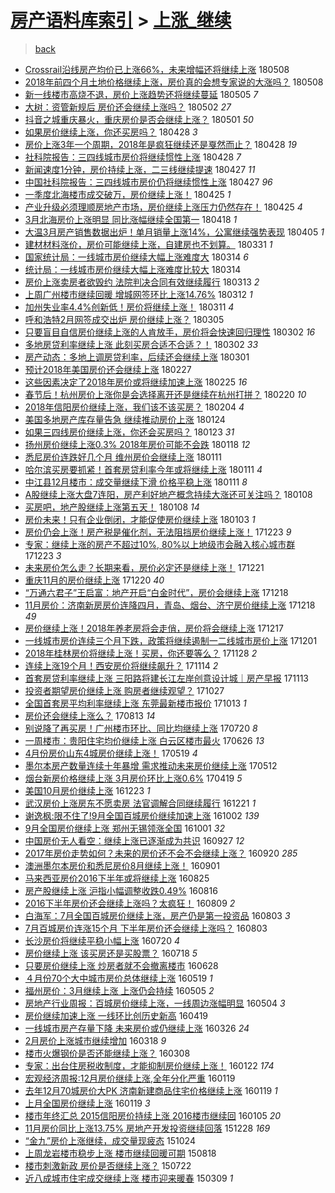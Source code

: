[房产语料库索引](../../README.md)  > [上涨_继续](上涨_继续.md)
====
> [back](../README.md)

- [Crossrail沿线房产均价已上涨66%，未来增幅还将继续上涨](http://jkwz.applinzi.com/ittc/7100732785096655878.html#Crossrail%E6%B2%BF%E7%BA%BF%E6%88%BF%E4%BA%A7%E5%9D%87%E4%BB%B7%E5%B7%B2%E4%B8%8A%E6%B6%A866%25%EF%BC%8C%E6%9C%AA%E6%9D%A5%E5%A2%9E%E5%B9%85%E8%BF%98%E5%B0%86%E7%BB%A7%E7%BB%AD%E4%B8%8A%E6%B6%A8) 180508  
- [2018年前四个月土地价格继续上涨，房价真的会想专家说的大涨吗？](http://jkwz.applinzi.com/ittc/7100450335854429191.html#2018%E5%B9%B4%E5%89%8D%E5%9B%9B%E4%B8%AA%E6%9C%88%E5%9C%9F%E5%9C%B0%E4%BB%B7%E6%A0%BC%E7%BB%A7%E7%BB%AD%E4%B8%8A%E6%B6%A8%EF%BC%8C%E6%88%BF%E4%BB%B7%E7%9C%9F%E7%9A%84%E4%BC%9A%E6%83%B3%E4%B8%93%E5%AE%B6%E8%AF%B4%E7%9A%84%E5%A4%A7%E6%B6%A8%E5%90%97%EF%BC%9F) 180508  
- [新一线楼市高烧不退，房价上涨趋势还将继续蔓延](http://jkwz.applinzi.com/ittc/7099438453332902923.html#%E6%96%B0%E4%B8%80%E7%BA%BF%E6%A5%BC%E5%B8%82%E9%AB%98%E7%83%A7%E4%B8%8D%E9%80%80%EF%BC%8C%E6%88%BF%E4%BB%B7%E4%B8%8A%E6%B6%A8%E8%B6%8B%E5%8A%BF%E8%BF%98%E5%B0%86%E7%BB%A7%E7%BB%AD%E8%94%93%E5%BB%B6) 180505 *7* 
- [大树：资管新规后 房价还会继续上涨吗？](http://jkwz.applinzi.com/ittc/7098452702189323270.html#%E5%A4%A7%E6%A0%91%EF%BC%9A%E8%B5%84%E7%AE%A1%E6%96%B0%E8%A7%84%E5%90%8E+%E6%88%BF%E4%BB%B7%E8%BF%98%E4%BC%9A%E7%BB%A7%E7%BB%AD%E4%B8%8A%E6%B6%A8%E5%90%97%EF%BC%9F) 180502 *27* 
- [抖音之城重庆暴火，重庆房价是否会继续上涨？](http://jkwz.applinzi.com/ittc/7098272137368568843.html#%E6%8A%96%E9%9F%B3%E4%B9%8B%E5%9F%8E%E9%87%8D%E5%BA%86%E6%9A%B4%E7%81%AB%EF%BC%8C%E9%87%8D%E5%BA%86%E6%88%BF%E4%BB%B7%E6%98%AF%E5%90%A6%E4%BC%9A%E7%BB%A7%E7%BB%AD%E4%B8%8A%E6%B6%A8%EF%BC%9F) 180501 *50* 
- [如果房价继续上涨，你还买房吗？](http://jkwz.applinzi.com/ittc/7097104883167790090.html#%E5%A6%82%E6%9E%9C%E6%88%BF%E4%BB%B7%E7%BB%A7%E7%BB%AD%E4%B8%8A%E6%B6%A8%EF%BC%8C%E4%BD%A0%E8%BF%98%E4%B9%B0%E6%88%BF%E5%90%97%EF%BC%9F) 180428 *3* 
- [房价上涨3年一个周期，2018年是疯狂继续还是戛然而止？](http://jkwz.applinzi.com/ittc/7097072612897457162.html#%E6%88%BF%E4%BB%B7%E4%B8%8A%E6%B6%A83%E5%B9%B4%E4%B8%80%E4%B8%AA%E5%91%A8%E6%9C%9F%EF%BC%8C2018%E5%B9%B4%E6%98%AF%E7%96%AF%E7%8B%82%E7%BB%A7%E7%BB%AD%E8%BF%98%E6%98%AF%E6%88%9B%E7%84%B6%E8%80%8C%E6%AD%A2%EF%BC%9F) 180428 *19* 
- [社科院报告：三四线城市房价将继续惯性上涨](http://jkwz.applinzi.com/ittc/7096957324604474378.html#%E7%A4%BE%E7%A7%91%E9%99%A2%E6%8A%A5%E5%91%8A%EF%BC%9A%E4%B8%89%E5%9B%9B%E7%BA%BF%E5%9F%8E%E5%B8%82%E6%88%BF%E4%BB%B7%E5%B0%86%E7%BB%A7%E7%BB%AD%E6%83%AF%E6%80%A7%E4%B8%8A%E6%B6%A8) 180428 *7* 
- [新闻速度1分钟，房价持续上涨，二三线继续提速](http://jkwz.applinzi.com/ittc/7096585112697439238.html#%E6%96%B0%E9%97%BB%E9%80%9F%E5%BA%A61%E5%88%86%E9%92%9F%EF%BC%8C%E6%88%BF%E4%BB%B7%E6%8C%81%E7%BB%AD%E4%B8%8A%E6%B6%A8%EF%BC%8C%E4%BA%8C%E4%B8%89%E7%BA%BF%E7%BB%A7%E7%BB%AD%E6%8F%90%E9%80%9F) 180427 *11* 
- [中国社科院报告：三四线城市房价仍将继续惯性上涨](http://jkwz.applinzi.com/ittc/7096581536789038091.html#%E4%B8%AD%E5%9B%BD%E7%A4%BE%E7%A7%91%E9%99%A2%E6%8A%A5%E5%91%8A%EF%BC%9A%E4%B8%89%E5%9B%9B%E7%BA%BF%E5%9F%8E%E5%B8%82%E6%88%BF%E4%BB%B7%E4%BB%8D%E5%B0%86%E7%BB%A7%E7%BB%AD%E6%83%AF%E6%80%A7%E4%B8%8A%E6%B6%A8) 180427 *96* 
- [一季度北海楼市成交破万，房价继续上涨！](http://jkwz.applinzi.com/ittc/7095863757463094278.html#%E4%B8%80%E5%AD%A3%E5%BA%A6%E5%8C%97%E6%B5%B7%E6%A5%BC%E5%B8%82%E6%88%90%E4%BA%A4%E7%A0%B4%E4%B8%87%EF%BC%8C%E6%88%BF%E4%BB%B7%E7%BB%A7%E7%BB%AD%E4%B8%8A%E6%B6%A8%EF%BC%81) 180425 *1* 
- [产业升级必须理顺房地产市场，房价继续上涨压力仍然存在！](http://jkwz.applinzi.com/ittc/7095853879583573009.html#%E4%BA%A7%E4%B8%9A%E5%8D%87%E7%BA%A7%E5%BF%85%E9%A1%BB%E7%90%86%E9%A1%BA%E6%88%BF%E5%9C%B0%E4%BA%A7%E5%B8%82%E5%9C%BA%EF%BC%8C%E6%88%BF%E4%BB%B7%E7%BB%A7%E7%BB%AD%E4%B8%8A%E6%B6%A8%E5%8E%8B%E5%8A%9B%E4%BB%8D%E7%84%B6%E5%AD%98%E5%9C%A8%EF%BC%81) 180425 *4* 
- [3月北海房价上涨明显 同比涨幅继续全国第一](http://jkwz.applinzi.com/ittc/7093303281977918481.html#3%E6%9C%88%E5%8C%97%E6%B5%B7%E6%88%BF%E4%BB%B7%E4%B8%8A%E6%B6%A8%E6%98%8E%E6%98%BE+%E5%90%8C%E6%AF%94%E6%B6%A8%E5%B9%85%E7%BB%A7%E7%BB%AD%E5%85%A8%E5%9B%BD%E7%AC%AC%E4%B8%80) 180418 *1* 
- [大温3月房产销售数据出炉！单月销量上涨14%，公寓继续强势表现](http://jkwz.applinzi.com/ittc/7088451564023055370.html#%E5%A4%A7%E6%B8%A93%E6%9C%88%E6%88%BF%E4%BA%A7%E9%94%80%E5%94%AE%E6%95%B0%E6%8D%AE%E5%87%BA%E7%82%89%EF%BC%81%E5%8D%95%E6%9C%88%E9%94%80%E9%87%8F%E4%B8%8A%E6%B6%A814%25%EF%BC%8C%E5%85%AC%E5%AF%93%E7%BB%A7%E7%BB%AD%E5%BC%BA%E5%8A%BF%E8%A1%A8%E7%8E%B0) 180405 *1* 
- [建材材料涨价，房价可能继续上涨，自建房也不划算。](http://jkwz.applinzi.com/ittc/7086657719866229767.html#%E5%BB%BA%E6%9D%90%E6%9D%90%E6%96%99%E6%B6%A8%E4%BB%B7%EF%BC%8C%E6%88%BF%E4%BB%B7%E5%8F%AF%E8%83%BD%E7%BB%A7%E7%BB%AD%E4%B8%8A%E6%B6%A8%EF%BC%8C%E8%87%AA%E5%BB%BA%E6%88%BF%E4%B9%9F%E4%B8%8D%E5%88%92%E7%AE%97%E3%80%82) 180331 *1* 
- [国家统计局：一线城市房价继续大幅上涨难度大](http://jkwz.applinzi.com/ittc/7080361570876261383.html#%E5%9B%BD%E5%AE%B6%E7%BB%9F%E8%AE%A1%E5%B1%80%EF%BC%9A%E4%B8%80%E7%BA%BF%E5%9F%8E%E5%B8%82%E6%88%BF%E4%BB%B7%E7%BB%A7%E7%BB%AD%E5%A4%A7%E5%B9%85%E4%B8%8A%E6%B6%A8%E9%9A%BE%E5%BA%A6%E5%A4%A7) 180314 *6* 
- [统计局：一线城市房价继续大幅上涨难度比较大](http://jkwz.applinzi.com/ittc/7080353098969383952.html#%E7%BB%9F%E8%AE%A1%E5%B1%80%EF%BC%9A%E4%B8%80%E7%BA%BF%E5%9F%8E%E5%B8%82%E6%88%BF%E4%BB%B7%E7%BB%A7%E7%BB%AD%E5%A4%A7%E5%B9%85%E4%B8%8A%E6%B6%A8%E9%9A%BE%E5%BA%A6%E6%AF%94%E8%BE%83%E5%A4%A7) 180314  
- [房价上涨卖房者欲毁约  法院判决合同有效继续履行](http://jkwz.applinzi.com/ittc/7079898129615029255.html#%E6%88%BF%E4%BB%B7%E4%B8%8A%E6%B6%A8%E5%8D%96%E6%88%BF%E8%80%85%E6%AC%B2%E6%AF%81%E7%BA%A6++%E6%B3%95%E9%99%A2%E5%88%A4%E5%86%B3%E5%90%88%E5%90%8C%E6%9C%89%E6%95%88%E7%BB%A7%E7%BB%AD%E5%B1%A5%E8%A1%8C) 180313 *2* 
- [上周广州楼市继续回暖 增城网签环比上涨14.76%](http://jkwz.applinzi.com/ittc/7079705616627270667.html#%E4%B8%8A%E5%91%A8%E5%B9%BF%E5%B7%9E%E6%A5%BC%E5%B8%82%E7%BB%A7%E7%BB%AD%E5%9B%9E%E6%9A%96+%E5%A2%9E%E5%9F%8E%E7%BD%91%E7%AD%BE%E7%8E%AF%E6%AF%94%E4%B8%8A%E6%B6%A814.76%25) 180312 *1* 
- [加州失业率4.4%创新低！房价将继续上涨！](http://jkwz.applinzi.com/ittc/7079163867358036999.html#%E5%8A%A0%E5%B7%9E%E5%A4%B1%E4%B8%9A%E7%8E%874.4%25%E5%88%9B%E6%96%B0%E4%BD%8E%EF%BC%81%E6%88%BF%E4%BB%B7%E5%B0%86%E7%BB%A7%E7%BB%AD%E4%B8%8A%E6%B6%A8%EF%BC%81) 180311 *4* 
- [呼和浩特2月网签成交出炉 房价继续上涨？](http://jkwz.applinzi.com/ittc/7076980901051630603.html#%E5%91%BC%E5%92%8C%E6%B5%A9%E7%89%B92%E6%9C%88%E7%BD%91%E7%AD%BE%E6%88%90%E4%BA%A4%E5%87%BA%E7%82%89+%E6%88%BF%E4%BB%B7%E7%BB%A7%E7%BB%AD%E4%B8%8A%E6%B6%A8%EF%BC%9F) 180305  
- [只要盲目自信房价继续上涨的人肯放手，房价将会快速回归理性](http://jkwz.applinzi.com/ittc/7075851032821498886.html#%E5%8F%AA%E8%A6%81%E7%9B%B2%E7%9B%AE%E8%87%AA%E4%BF%A1%E6%88%BF%E4%BB%B7%E7%BB%A7%E7%BB%AD%E4%B8%8A%E6%B6%A8%E7%9A%84%E4%BA%BA%E8%82%AF%E6%94%BE%E6%89%8B%EF%BC%8C%E6%88%BF%E4%BB%B7%E5%B0%86%E4%BC%9A%E5%BF%AB%E9%80%9F%E5%9B%9E%E5%BD%92%E7%90%86%E6%80%A7) 180302 *16* 
- [多地房贷利率继续上涨 此刻买房合适不合适？！](http://jkwz.applinzi.com/ittc/7075829242934068241.html#%E5%A4%9A%E5%9C%B0%E6%88%BF%E8%B4%B7%E5%88%A9%E7%8E%87%E7%BB%A7%E7%BB%AD%E4%B8%8A%E6%B6%A8+%E6%AD%A4%E5%88%BB%E4%B9%B0%E6%88%BF%E5%90%88%E9%80%82%E4%B8%8D%E5%90%88%E9%80%82%EF%BC%9F%EF%BC%81) 180302 *33* 
- [房产动态：多地上调房贷利率，后续还会继续上涨](http://jkwz.applinzi.com/ittc/7075476852271744016.html#%E6%88%BF%E4%BA%A7%E5%8A%A8%E6%80%81%EF%BC%9A%E5%A4%9A%E5%9C%B0%E4%B8%8A%E8%B0%83%E6%88%BF%E8%B4%B7%E5%88%A9%E7%8E%87%EF%BC%8C%E5%90%8E%E7%BB%AD%E8%BF%98%E4%BC%9A%E7%BB%A7%E7%BB%AD%E4%B8%8A%E6%B6%A8) 180301  
- [预计2018年美国房价还会继续上涨](http://jkwz.applinzi.com/ittc/7074780590367048714.html#%E9%A2%84%E8%AE%A12018%E5%B9%B4%E7%BE%8E%E5%9B%BD%E6%88%BF%E4%BB%B7%E8%BF%98%E4%BC%9A%E7%BB%A7%E7%BB%AD%E4%B8%8A%E6%B6%A8) 180227  
- [这些因素决定了2018年房价或将继续加速上涨](http://jkwz.applinzi.com/ittc/7074167951001650193.html#%E8%BF%99%E4%BA%9B%E5%9B%A0%E7%B4%A0%E5%86%B3%E5%AE%9A%E4%BA%862018%E5%B9%B4%E6%88%BF%E4%BB%B7%E6%88%96%E5%B0%86%E7%BB%A7%E7%BB%AD%E5%8A%A0%E9%80%9F%E4%B8%8A%E6%B6%A8) 180225 *16* 
- [春节后！杭州房价上涨你是会选择离开还是继续在杭州打拼？](http://jkwz.applinzi.com/ittc/7062955079055705099.html#%E6%98%A5%E8%8A%82%E5%90%8E%EF%BC%81%E6%9D%AD%E5%B7%9E%E6%88%BF%E4%BB%B7%E4%B8%8A%E6%B6%A8%E4%BD%A0%E6%98%AF%E4%BC%9A%E9%80%89%E6%8B%A9%E7%A6%BB%E5%BC%80%E8%BF%98%E6%98%AF%E7%BB%A7%E7%BB%AD%E5%9C%A8%E6%9D%AD%E5%B7%9E%E6%89%93%E6%8B%BC%EF%BC%9F) 180220 *10* 
- [2018年信阳房价继续上涨，我们该不该买房？](http://jkwz.applinzi.com/ittc/7066147501638157323.html#2018%E5%B9%B4%E4%BF%A1%E9%98%B3%E6%88%BF%E4%BB%B7%E7%BB%A7%E7%BB%AD%E4%B8%8A%E6%B6%A8%EF%BC%8C%E6%88%91%E4%BB%AC%E8%AF%A5%E4%B8%8D%E8%AF%A5%E4%B9%B0%E6%88%BF%EF%BC%9F) 180204 *4* 
- [美国多地房产库存量告急 继续推动房价上涨](http://jkwz.applinzi.com/ittc/7062177955885614091.html#%E7%BE%8E%E5%9B%BD%E5%A4%9A%E5%9C%B0%E6%88%BF%E4%BA%A7%E5%BA%93%E5%AD%98%E9%87%8F%E5%91%8A%E6%80%A5+%E7%BB%A7%E7%BB%AD%E6%8E%A8%E5%8A%A8%E6%88%BF%E4%BB%B7%E4%B8%8A%E6%B6%A8) 180124  
- [如果三四线房价继续上涨，你还会买房吗？](http://jkwz.applinzi.com/ittc/7061809973569258503.html#%E5%A6%82%E6%9E%9C%E4%B8%89%E5%9B%9B%E7%BA%BF%E6%88%BF%E4%BB%B7%E7%BB%A7%E7%BB%AD%E4%B8%8A%E6%B6%A8%EF%BC%8C%E4%BD%A0%E8%BF%98%E4%BC%9A%E4%B9%B0%E6%88%BF%E5%90%97%EF%BC%9F) 180123 *31* 
- [扬州房价继续上涨0.3% 2018年房价可能不会跌](http://jkwz.applinzi.com/ittc/7059928551371834378.html#%E6%89%AC%E5%B7%9E%E6%88%BF%E4%BB%B7%E7%BB%A7%E7%BB%AD%E4%B8%8A%E6%B6%A80.3%25+2018%E5%B9%B4%E6%88%BF%E4%BB%B7%E5%8F%AF%E8%83%BD%E4%B8%8D%E4%BC%9A%E8%B7%8C) 180118 *12* 
- [悉尼房价连跌好几个月 维州房价会继续上涨](http://jkwz.applinzi.com/ittc/7057309914915931146.html#%E6%82%89%E5%B0%BC%E6%88%BF%E4%BB%B7%E8%BF%9E%E8%B7%8C%E5%A5%BD%E5%87%A0%E4%B8%AA%E6%9C%88+%E7%BB%B4%E5%B7%9E%E6%88%BF%E4%BB%B7%E4%BC%9A%E7%BB%A7%E7%BB%AD%E4%B8%8A%E6%B6%A8) 180111  
- [哈尔滨买房要抓紧！首套房贷利率今年或将继续上涨](http://jkwz.applinzi.com/ittc/7057278057147008016.html#%E5%93%88%E5%B0%94%E6%BB%A8%E4%B9%B0%E6%88%BF%E8%A6%81%E6%8A%93%E7%B4%A7%EF%BC%81%E9%A6%96%E5%A5%97%E6%88%BF%E8%B4%B7%E5%88%A9%E7%8E%87%E4%BB%8A%E5%B9%B4%E6%88%96%E5%B0%86%E7%BB%A7%E7%BB%AD%E4%B8%8A%E6%B6%A8) 180111 *4* 
- [中江县12月楼市：成交量继续下滑 价格平稳上涨](http://jkwz.applinzi.com/ittc/7057261766403163143.html#%E4%B8%AD%E6%B1%9F%E5%8E%BF12%E6%9C%88%E6%A5%BC%E5%B8%82%EF%BC%9A%E6%88%90%E4%BA%A4%E9%87%8F%E7%BB%A7%E7%BB%AD%E4%B8%8B%E6%BB%91+%E4%BB%B7%E6%A0%BC%E5%B9%B3%E7%A8%B3%E4%B8%8A%E6%B6%A8) 180111 *8* 
- [A股继续上涨大盘7连阳，房产利好地产概念持续大涨还可关注吗？](http://jkwz.applinzi.com/ittc/7056311376497083402.html#A%E8%82%A1%E7%BB%A7%E7%BB%AD%E4%B8%8A%E6%B6%A8%E5%A4%A7%E7%9B%987%E8%BF%9E%E9%98%B3%EF%BC%8C%E6%88%BF%E4%BA%A7%E5%88%A9%E5%A5%BD%E5%9C%B0%E4%BA%A7%E6%A6%82%E5%BF%B5%E6%8C%81%E7%BB%AD%E5%A4%A7%E6%B6%A8%E8%BF%98%E5%8F%AF%E5%85%B3%E6%B3%A8%E5%90%97%EF%BC%9F) 180108  
- [买房吧，地产股继续上涨第五天！](http://jkwz.applinzi.com/ittc/7056142646840394759.html#%E4%B9%B0%E6%88%BF%E5%90%A7%EF%BC%8C%E5%9C%B0%E4%BA%A7%E8%82%A1%E7%BB%A7%E7%BB%AD%E4%B8%8A%E6%B6%A8%E7%AC%AC%E4%BA%94%E5%A4%A9%EF%BC%81) 180108 *14* 
- [房价未来！只有企业倒闭，才能促使房价继续上涨](http://jkwz.applinzi.com/ittc/7054338311378699270.html#%E6%88%BF%E4%BB%B7%E6%9C%AA%E6%9D%A5%EF%BC%81%E5%8F%AA%E6%9C%89%E4%BC%81%E4%B8%9A%E5%80%92%E9%97%AD%EF%BC%8C%E6%89%8D%E8%83%BD%E4%BF%83%E4%BD%BF%E6%88%BF%E4%BB%B7%E7%BB%A7%E7%BB%AD%E4%B8%8A%E6%B6%A8) 180103 *1* 
- [房价仍会上涨！房产税是催化剂，无法阻挡房价继续上涨！](http://jkwz.applinzi.com/ittc/7050361772521817104.html#%E6%88%BF%E4%BB%B7%E4%BB%8D%E4%BC%9A%E4%B8%8A%E6%B6%A8%EF%BC%81%E6%88%BF%E4%BA%A7%E7%A8%8E%E6%98%AF%E5%82%AC%E5%8C%96%E5%89%82%EF%BC%8C%E6%97%A0%E6%B3%95%E9%98%BB%E6%8C%A1%E6%88%BF%E4%BB%B7%E7%BB%A7%E7%BB%AD%E4%B8%8A%E6%B6%A8%EF%BC%81) 171223 *9* 
- [专家：继续上涨的房产不超过10%, 80%以上地级市会融入核心城市群](http://jkwz.applinzi.com/ittc/7050239988959020049.html#%E4%B8%93%E5%AE%B6%EF%BC%9A%E7%BB%A7%E7%BB%AD%E4%B8%8A%E6%B6%A8%E7%9A%84%E6%88%BF%E4%BA%A7%E4%B8%8D%E8%B6%85%E8%BF%8710%25%2C+80%25%E4%BB%A5%E4%B8%8A%E5%9C%B0%E7%BA%A7%E5%B8%82%E4%BC%9A%E8%9E%8D%E5%85%A5%E6%A0%B8%E5%BF%83%E5%9F%8E%E5%B8%82%E7%BE%A4) 171223 *3* 
- [未来房价怎么走？长期来看，房价必定还是继续上涨！](http://jkwz.applinzi.com/ittc/7049311732038632464.html#%E6%9C%AA%E6%9D%A5%E6%88%BF%E4%BB%B7%E6%80%8E%E4%B9%88%E8%B5%B0%EF%BC%9F%E9%95%BF%E6%9C%9F%E6%9D%A5%E7%9C%8B%EF%BC%8C%E6%88%BF%E4%BB%B7%E5%BF%85%E5%AE%9A%E8%BF%98%E6%98%AF%E7%BB%A7%E7%BB%AD%E4%B8%8A%E6%B6%A8%EF%BC%81) 171221  
- [重庆11月的房价继续上涨](http://jkwz.applinzi.com/ittc/7049210448602203153.html#%E9%87%8D%E5%BA%8611%E6%9C%88%E7%9A%84%E6%88%BF%E4%BB%B7%E7%BB%A7%E7%BB%AD%E4%B8%8A%E6%B6%A8) 171220 *40* 
- [“万通六君子”王启富：地产开启“白金时代”，房价会继续上涨](http://jkwz.applinzi.com/ittc/7048463006332093456.html#%E2%80%9C%E4%B8%87%E9%80%9A%E5%85%AD%E5%90%9B%E5%AD%90%E2%80%9D%E7%8E%8B%E5%90%AF%E5%AF%8C%EF%BC%9A%E5%9C%B0%E4%BA%A7%E5%BC%80%E5%90%AF%E2%80%9C%E7%99%BD%E9%87%91%E6%97%B6%E4%BB%A3%E2%80%9D%EF%BC%8C%E6%88%BF%E4%BB%B7%E4%BC%9A%E7%BB%A7%E7%BB%AD%E4%B8%8A%E6%B6%A8) 171218  
- [11月房价：济南新房房价连降四月，青岛、烟台、济宁房价继续上涨](http://jkwz.applinzi.com/ittc/7048382147067380753.html#11%E6%9C%88%E6%88%BF%E4%BB%B7%EF%BC%9A%E6%B5%8E%E5%8D%97%E6%96%B0%E6%88%BF%E6%88%BF%E4%BB%B7%E8%BF%9E%E9%99%8D%E5%9B%9B%E6%9C%88%EF%BC%8C%E9%9D%92%E5%B2%9B%E3%80%81%E7%83%9F%E5%8F%B0%E3%80%81%E6%B5%8E%E5%AE%81%E6%88%BF%E4%BB%B7%E7%BB%A7%E7%BB%AD%E4%B8%8A%E6%B6%A8) 171218 *49* 
- [房价继续上涨！2018年养老房将会走俏，房价将会继续上涨](http://jkwz.applinzi.com/ittc/7048030417582556177.html#%E6%88%BF%E4%BB%B7%E7%BB%A7%E7%BB%AD%E4%B8%8A%E6%B6%A8%EF%BC%812018%E5%B9%B4%E5%85%BB%E8%80%81%E6%88%BF%E5%B0%86%E4%BC%9A%E8%B5%B0%E4%BF%8F%EF%BC%8C%E6%88%BF%E4%BB%B7%E5%B0%86%E4%BC%9A%E7%BB%A7%E7%BB%AD%E4%B8%8A%E6%B6%A8) 171217  
- [一线城市房价连续三个月下跌，政策将继续遏制一二线城市房价上涨](http://jkwz.applinzi.com/ittc/7042163035433600016.html#%E4%B8%80%E7%BA%BF%E5%9F%8E%E5%B8%82%E6%88%BF%E4%BB%B7%E8%BF%9E%E7%BB%AD%E4%B8%89%E4%B8%AA%E6%9C%88%E4%B8%8B%E8%B7%8C%EF%BC%8C%E6%94%BF%E7%AD%96%E5%B0%86%E7%BB%A7%E7%BB%AD%E9%81%8F%E5%88%B6%E4%B8%80%E4%BA%8C%E7%BA%BF%E5%9F%8E%E5%B8%82%E6%88%BF%E4%BB%B7%E4%B8%8A%E6%B6%A8) 171201  
- [2018年桂林房价将继续上涨！买房，你还要等么？](http://jkwz.applinzi.com/ittc/7040954544509420561.html#2018%E5%B9%B4%E6%A1%82%E6%9E%97%E6%88%BF%E4%BB%B7%E5%B0%86%E7%BB%A7%E7%BB%AD%E4%B8%8A%E6%B6%A8%EF%BC%81%E4%B9%B0%E6%88%BF%EF%BC%8C%E4%BD%A0%E8%BF%98%E8%A6%81%E7%AD%89%E4%B9%88%EF%BC%9F) 171128 *2* 
- [连续上涨19个月！西安房价将继续飙升？](http://jkwz.applinzi.com/ittc/7035726677433386001.html#%E8%BF%9E%E7%BB%AD%E4%B8%8A%E6%B6%A819%E4%B8%AA%E6%9C%88%EF%BC%81%E8%A5%BF%E5%AE%89%E6%88%BF%E4%BB%B7%E5%B0%86%E7%BB%A7%E7%BB%AD%E9%A3%99%E5%8D%87%EF%BC%9F) 171114 *2* 
- [首套房贷利率继续上涨 三阳路将建长江左岸创意设计城｜房产早报](http://jkwz.applinzi.com/ittc/7035343959394616337.html#%E9%A6%96%E5%A5%97%E6%88%BF%E8%B4%B7%E5%88%A9%E7%8E%87%E7%BB%A7%E7%BB%AD%E4%B8%8A%E6%B6%A8+%E4%B8%89%E9%98%B3%E8%B7%AF%E5%B0%86%E5%BB%BA%E9%95%BF%E6%B1%9F%E5%B7%A6%E5%B2%B8%E5%88%9B%E6%84%8F%E8%AE%BE%E8%AE%A1%E5%9F%8E%EF%BD%9C%E6%88%BF%E4%BA%A7%E6%97%A9%E6%8A%A5) 171113  
- [投资者期望房价继续上涨 购房者继续观望？](http://jkwz.applinzi.com/ittc/7029048962533819408.html#%E6%8A%95%E8%B5%84%E8%80%85%E6%9C%9F%E6%9C%9B%E6%88%BF%E4%BB%B7%E7%BB%A7%E7%BB%AD%E4%B8%8A%E6%B6%A8+%E8%B4%AD%E6%88%BF%E8%80%85%E7%BB%A7%E7%BB%AD%E8%A7%82%E6%9C%9B%EF%BC%9F) 171027  
- [全国首套房平均利率继续上涨 东莞最新楼市报价](http://jkwz.applinzi.com/ittc/7023878516049970192.html#%E5%85%A8%E5%9B%BD%E9%A6%96%E5%A5%97%E6%88%BF%E5%B9%B3%E5%9D%87%E5%88%A9%E7%8E%87%E7%BB%A7%E7%BB%AD%E4%B8%8A%E6%B6%A8+%E4%B8%9C%E8%8E%9E%E6%9C%80%E6%96%B0%E6%A5%BC%E5%B8%82%E6%8A%A5%E4%BB%B7) 171013 *1* 
- [房价还会继续上涨么？](http://jkwz.applinzi.com/ittc/7001361912020075537.html#%E6%88%BF%E4%BB%B7%E8%BF%98%E4%BC%9A%E7%BB%A7%E7%BB%AD%E4%B8%8A%E6%B6%A8%E4%B9%88%EF%BC%9F) 170813 *14* 
- [别说降了再买房！广州楼市环比、同比均继续上涨](http://jkwz.applinzi.com/ittc/6992281809873011728.html#%E5%88%AB%E8%AF%B4%E9%99%8D%E4%BA%86%E5%86%8D%E4%B9%B0%E6%88%BF%EF%BC%81%E5%B9%BF%E5%B7%9E%E6%A5%BC%E5%B8%82%E7%8E%AF%E6%AF%94%E3%80%81%E5%90%8C%E6%AF%94%E5%9D%87%E7%BB%A7%E7%BB%AD%E4%B8%8A%E6%B6%A8) 170720 *8* 
- [一周楼市：贵阳住宅均价继续上涨 白云区楼市最火](http://jkwz.applinzi.com/ittc/6983536672175031301.html#%E4%B8%80%E5%91%A8%E6%A5%BC%E5%B8%82%EF%BC%9A%E8%B4%B5%E9%98%B3%E4%BD%8F%E5%AE%85%E5%9D%87%E4%BB%B7%E7%BB%A7%E7%BB%AD%E4%B8%8A%E6%B6%A8+%E7%99%BD%E4%BA%91%E5%8C%BA%E6%A5%BC%E5%B8%82%E6%9C%80%E7%81%AB) 170626 *13* 
- [4月份房价山东4城房价继续上涨！](http://jkwz.applinzi.com/ittc/6969420951564321796.html#4%E6%9C%88%E4%BB%BD%E6%88%BF%E4%BB%B7%E5%B1%B1%E4%B8%9C4%E5%9F%8E%E6%88%BF%E4%BB%B7%E7%BB%A7%E7%BB%AD%E4%B8%8A%E6%B6%A8%EF%BC%81) 170519 *4* 
- [墨尔本房产数量连续十年暴增 需求推动未来房价继续上涨](http://jkwz.applinzi.com/ittc/6966724867859678212.html#%E5%A2%A8%E5%B0%94%E6%9C%AC%E6%88%BF%E4%BA%A7%E6%95%B0%E9%87%8F%E8%BF%9E%E7%BB%AD%E5%8D%81%E5%B9%B4%E6%9A%B4%E5%A2%9E+%E9%9C%80%E6%B1%82%E6%8E%A8%E5%8A%A8%E6%9C%AA%E6%9D%A5%E6%88%BF%E4%BB%B7%E7%BB%A7%E7%BB%AD%E4%B8%8A%E6%B6%A8) 170512  
- [烟台新房价格继续上涨 3月房价环比上涨0.6%](http://jkwz.applinzi.com/ittc/6958268620806292485.html#%E7%83%9F%E5%8F%B0%E6%96%B0%E6%88%BF%E4%BB%B7%E6%A0%BC%E7%BB%A7%E7%BB%AD%E4%B8%8A%E6%B6%A8+3%E6%9C%88%E6%88%BF%E4%BB%B7%E7%8E%AF%E6%AF%94%E4%B8%8A%E6%B6%A80.6%25) 170419 *5* 
- [美国10月房价继续上涨](http://jkwz.applinzi.com/ittc/6914758882525447173.html#%E7%BE%8E%E5%9B%BD10%E6%9C%88%E6%88%BF%E4%BB%B7%E7%BB%A7%E7%BB%AD%E4%B8%8A%E6%B6%A8) 161223 *1* 
- [武汉房价上涨房东不愿卖房 法官调解合同继续履行](http://jkwz.applinzi.com/ittc/6914183745170310148.html#%E6%AD%A6%E6%B1%89%E6%88%BF%E4%BB%B7%E4%B8%8A%E6%B6%A8%E6%88%BF%E4%B8%9C%E4%B8%8D%E6%84%BF%E5%8D%96%E6%88%BF+%E6%B3%95%E5%AE%98%E8%B0%83%E8%A7%A3%E5%90%88%E5%90%8C%E7%BB%A7%E7%BB%AD%E5%B1%A5%E8%A1%8C) 161221 *1* 
- [谢逸枫:限不住了!9月全国百城房价继续加速上涨](http://jkwz.applinzi.com/ittc/6884536019977765892.html#%E8%B0%A2%E9%80%B8%E6%9E%AB%3A%E9%99%90%E4%B8%8D%E4%BD%8F%E4%BA%86%219%E6%9C%88%E5%85%A8%E5%9B%BD%E7%99%BE%E5%9F%8E%E6%88%BF%E4%BB%B7%E7%BB%A7%E7%BB%AD%E5%8A%A0%E9%80%9F%E4%B8%8A%E6%B6%A8) 161002 *139* 
- [9月全国房价继续上涨 郑州无锡领涨全国](http://jkwz.applinzi.com/ittc/6883916478688003077.html#9%E6%9C%88%E5%85%A8%E5%9B%BD%E6%88%BF%E4%BB%B7%E7%BB%A7%E7%BB%AD%E4%B8%8A%E6%B6%A8+%E9%83%91%E5%B7%9E%E6%97%A0%E9%94%A1%E9%A2%86%E6%B6%A8%E5%85%A8%E5%9B%BD) 161001 *32* 
- [中国房价无人看空：继续上涨已逐渐成为共识](http://jkwz.applinzi.com/ittc/6882354514048320516.html#%E4%B8%AD%E5%9B%BD%E6%88%BF%E4%BB%B7%E6%97%A0%E4%BA%BA%E7%9C%8B%E7%A9%BA%EF%BC%9A%E7%BB%A7%E7%BB%AD%E4%B8%8A%E6%B6%A8%E5%B7%B2%E9%80%90%E6%B8%90%E6%88%90%E4%B8%BA%E5%85%B1%E8%AF%86) 160927 *12* 
- [2017年房价走势如何？未来的房价还不会不会继续上涨？](http://jkwz.applinzi.com/ittc/6879904112149267460.html#2017%E5%B9%B4%E6%88%BF%E4%BB%B7%E8%B5%B0%E5%8A%BF%E5%A6%82%E4%BD%95%EF%BC%9F%E6%9C%AA%E6%9D%A5%E7%9A%84%E6%88%BF%E4%BB%B7%E8%BF%98%E4%B8%8D%E4%BC%9A%E4%B8%8D%E4%BC%9A%E7%BB%A7%E7%BB%AD%E4%B8%8A%E6%B6%A8%EF%BC%9F) 160920 *285* 
- [澳洲墨尔本房价和悉尼房价8月继续上涨！](http://jkwz.applinzi.com/ittc/6872945165391627269.html#%E6%BE%B3%E6%B4%B2%E5%A2%A8%E5%B0%94%E6%9C%AC%E6%88%BF%E4%BB%B7%E5%92%8C%E6%82%89%E5%B0%BC%E6%88%BF%E4%BB%B78%E6%9C%88%E7%BB%A7%E7%BB%AD%E4%B8%8A%E6%B6%A8%EF%BC%81) 160901  
- [马来西亚房价2016下半年或将继续上涨](http://jkwz.applinzi.com/ittc/6870261638074205188.html#%E9%A9%AC%E6%9D%A5%E8%A5%BF%E4%BA%9A%E6%88%BF%E4%BB%B72016%E4%B8%8B%E5%8D%8A%E5%B9%B4%E6%88%96%E5%B0%86%E7%BB%A7%E7%BB%AD%E4%B8%8A%E6%B6%A8) 160825  
- [房产股继续上涨 沪指小幅调整收跌0.49%](http://jkwz.applinzi.com/ittc/6866973364291372037.html#%E6%88%BF%E4%BA%A7%E8%82%A1%E7%BB%A7%E7%BB%AD%E4%B8%8A%E6%B6%A8+%E6%B2%AA%E6%8C%87%E5%B0%8F%E5%B9%85%E8%B0%83%E6%95%B4%E6%94%B6%E8%B7%8C0.49%25) 160816  
- [2016下半年房价还会继续上涨吗？太疯狂！](http://jkwz.applinzi.com/ittc/6864402891099603972.html#2016%E4%B8%8B%E5%8D%8A%E5%B9%B4%E6%88%BF%E4%BB%B7%E8%BF%98%E4%BC%9A%E7%BB%A7%E7%BB%AD%E4%B8%8A%E6%B6%A8%E5%90%97%EF%BC%9F%E5%A4%AA%E7%96%AF%E7%8B%82%EF%BC%81) 160809 *2* 
- [白海军：7月全国百城房价继续上涨，房产仍是第一投资品](http://jkwz.applinzi.com/ittc/6861852906478896133.html#%E7%99%BD%E6%B5%B7%E5%86%9B%EF%BC%9A7%E6%9C%88%E5%85%A8%E5%9B%BD%E7%99%BE%E5%9F%8E%E6%88%BF%E4%BB%B7%E7%BB%A7%E7%BB%AD%E4%B8%8A%E6%B6%A8%EF%BC%8C%E6%88%BF%E4%BA%A7%E4%BB%8D%E6%98%AF%E7%AC%AC%E4%B8%80%E6%8A%95%E8%B5%84%E5%93%81) 160803 *3* 
- [7月百城房价连涨15个月 下半年房价还会继续上涨吗？](http://jkwz.applinzi.com/ittc/6862052643752641541.html#7%E6%9C%88%E7%99%BE%E5%9F%8E%E6%88%BF%E4%BB%B7%E8%BF%9E%E6%B6%A815%E4%B8%AA%E6%9C%88+%E4%B8%8B%E5%8D%8A%E5%B9%B4%E6%88%BF%E4%BB%B7%E8%BF%98%E4%BC%9A%E7%BB%A7%E7%BB%AD%E4%B8%8A%E6%B6%A8%E5%90%97%EF%BC%9F) 160803  
- [长沙房价将继续平稳小幅上涨](http://jkwz.applinzi.com/ittc/6856885294326088708.html#%E9%95%BF%E6%B2%99%E6%88%BF%E4%BB%B7%E5%B0%86%E7%BB%A7%E7%BB%AD%E5%B9%B3%E7%A8%B3%E5%B0%8F%E5%B9%85%E4%B8%8A%E6%B6%A8) 160720 *4* 
- [房价继续上涨 该买房还是买股票？](http://jkwz.applinzi.com/ittc/6856253614850573316.html#%E6%88%BF%E4%BB%B7%E7%BB%A7%E7%BB%AD%E4%B8%8A%E6%B6%A8+%E8%AF%A5%E4%B9%B0%E6%88%BF%E8%BF%98%E6%98%AF%E4%B9%B0%E8%82%A1%E7%A5%A8%EF%BC%9F) 160718 *5* 
- [只要房价继续上涨 炒房者就不会撤离楼市](http://jkwz.applinzi.com/ittc/6848568845182436356.html#%E5%8F%AA%E8%A6%81%E6%88%BF%E4%BB%B7%E7%BB%A7%E7%BB%AD%E4%B8%8A%E6%B6%A8+%E7%82%92%E6%88%BF%E8%80%85%E5%B0%B1%E4%B8%8D%E4%BC%9A%E6%92%A4%E7%A6%BB%E6%A5%BC%E5%B8%82) 160628  
- [４月份70个大中城市房价总体继续上涨](http://jkwz.applinzi.com/ittc/6833845069693846533.html#%EF%BC%94%E6%9C%88%E4%BB%BD70%E4%B8%AA%E5%A4%A7%E4%B8%AD%E5%9F%8E%E5%B8%82%E6%88%BF%E4%BB%B7%E6%80%BB%E4%BD%93%E7%BB%A7%E7%BB%AD%E4%B8%8A%E6%B6%A8) 160519 *1* 
- [福州房价：3月继续上涨 上涨仍会持续](http://jkwz.applinzi.com/ittc/6828664400084730884.html#%E7%A6%8F%E5%B7%9E%E6%88%BF%E4%BB%B7%EF%BC%9A3%E6%9C%88%E7%BB%A7%E7%BB%AD%E4%B8%8A%E6%B6%A8+%E4%B8%8A%E6%B6%A8%E4%BB%8D%E4%BC%9A%E6%8C%81%E7%BB%AD) 160505 *2* 
- [房地产行业周报：百城房价继续上涨，一线周边涨幅明显](http://jkwz.applinzi.com/ittc/6828363685088986117.html#%E6%88%BF%E5%9C%B0%E4%BA%A7%E8%A1%8C%E4%B8%9A%E5%91%A8%E6%8A%A5%EF%BC%9A%E7%99%BE%E5%9F%8E%E6%88%BF%E4%BB%B7%E7%BB%A7%E7%BB%AD%E4%B8%8A%E6%B6%A8%EF%BC%8C%E4%B8%80%E7%BA%BF%E5%91%A8%E8%BE%B9%E6%B6%A8%E5%B9%85%E6%98%8E%E6%98%BE) 160504 *3* 
- [房价继续加速上涨 一线环比创历史新高](http://jkwz.applinzi.com/ittc/6822827283169428485.html#%E6%88%BF%E4%BB%B7%E7%BB%A7%E7%BB%AD%E5%8A%A0%E9%80%9F%E4%B8%8A%E6%B6%A8+%E4%B8%80%E7%BA%BF%E7%8E%AF%E6%AF%94%E5%88%9B%E5%8E%86%E5%8F%B2%E6%96%B0%E9%AB%98) 160419  
- [一线城市房产存量下降 未来房价或仍继续上涨](http://jkwz.applinzi.com/ittc/6813824743798998020.html#%E4%B8%80%E7%BA%BF%E5%9F%8E%E5%B8%82%E6%88%BF%E4%BA%A7%E5%AD%98%E9%87%8F%E4%B8%8B%E9%99%8D+%E6%9C%AA%E6%9D%A5%E6%88%BF%E4%BB%B7%E6%88%96%E4%BB%8D%E7%BB%A7%E7%BB%AD%E4%B8%8A%E6%B6%A8) 160326 *24* 
- [2月房价上涨城市继续增加](http://jkwz.applinzi.com/ittc/6810875916112626692.html#2%E6%9C%88%E6%88%BF%E4%BB%B7%E4%B8%8A%E6%B6%A8%E5%9F%8E%E5%B8%82%E7%BB%A7%E7%BB%AD%E5%A2%9E%E5%8A%A0) 160318 *9* 
- [楼市火爆钢价是否还能继续上涨？](http://jkwz.applinzi.com/ittc/6807211917290505220.html#%E6%A5%BC%E5%B8%82%E7%81%AB%E7%88%86%E9%92%A2%E4%BB%B7%E6%98%AF%E5%90%A6%E8%BF%98%E8%83%BD%E7%BB%A7%E7%BB%AD%E4%B8%8A%E6%B6%A8%EF%BC%9F) 160308  
- [专家：出台住房税收制度，才能抑制房价继续上涨！](http://jkwz.applinzi.com/ittc/6790182821050188804.html#%E4%B8%93%E5%AE%B6%EF%BC%9A%E5%87%BA%E5%8F%B0%E4%BD%8F%E6%88%BF%E7%A8%8E%E6%94%B6%E5%88%B6%E5%BA%A6%EF%BC%8C%E6%89%8D%E8%83%BD%E6%8A%91%E5%88%B6%E6%88%BF%E4%BB%B7%E7%BB%A7%E7%BB%AD%E4%B8%8A%E6%B6%A8%EF%BC%81) 160122 *174* 
- [宏观经济周报:12月房价继续上涨,全年分化严重](http://jkwz.applinzi.com/ittc/6789052657792713732.html#%E5%AE%8F%E8%A7%82%E7%BB%8F%E6%B5%8E%E5%91%A8%E6%8A%A5%3A12%E6%9C%88%E6%88%BF%E4%BB%B7%E7%BB%A7%E7%BB%AD%E4%B8%8A%E6%B6%A8%2C%E5%85%A8%E5%B9%B4%E5%88%86%E5%8C%96%E4%B8%A5%E9%87%8D) 160119  
- [去年12月70城房价大PK 济南新建商品住宅价格继续上涨](http://jkwz.applinzi.com/ittc/6788940673541735429.html#%E5%8E%BB%E5%B9%B412%E6%9C%8870%E5%9F%8E%E6%88%BF%E4%BB%B7%E5%A4%A7PK+%E6%B5%8E%E5%8D%97%E6%96%B0%E5%BB%BA%E5%95%86%E5%93%81%E4%BD%8F%E5%AE%85%E4%BB%B7%E6%A0%BC%E7%BB%A7%E7%BB%AD%E4%B8%8A%E6%B6%A8) 160119 *1* 
- [上月全国房价继续上涨](http://jkwz.applinzi.com/ittc/6788823811587834885.html#%E4%B8%8A%E6%9C%88%E5%85%A8%E5%9B%BD%E6%88%BF%E4%BB%B7%E7%BB%A7%E7%BB%AD%E4%B8%8A%E6%B6%A8) 160119 *3* 
- [楼市年终汇总  2015信阳房价持续上涨 2016楼市继续回](http://jkwz.applinzi.com/ittc/6783861097052505092.html#%E6%A5%BC%E5%B8%82%E5%B9%B4%E7%BB%88%E6%B1%87%E6%80%BB++2015%E4%BF%A1%E9%98%B3%E6%88%BF%E4%BB%B7%E6%8C%81%E7%BB%AD%E4%B8%8A%E6%B6%A8+2016%E6%A5%BC%E5%B8%82%E7%BB%A7%E7%BB%AD%E5%9B%9E) 160105 *20* 
- [11月房价同比上涨13.75% 房地产开发投资继续回落](http://jkwz.applinzi.com/ittc/6780817979386364933.html#11%E6%9C%88%E6%88%BF%E4%BB%B7%E5%90%8C%E6%AF%94%E4%B8%8A%E6%B6%A813.75%25+%E6%88%BF%E5%9C%B0%E4%BA%A7%E5%BC%80%E5%8F%91%E6%8A%95%E8%B5%84%E7%BB%A7%E7%BB%AD%E5%9B%9E%E8%90%BD) 151228 *169* 
- [“金九”房价上涨继续，成交量现疲态](http://jkwz.applinzi.com/ittc/6756571014098158597.html#%E2%80%9C%E9%87%91%E4%B9%9D%E2%80%9D%E6%88%BF%E4%BB%B7%E4%B8%8A%E6%B6%A8%E7%BB%A7%E7%BB%AD%EF%BC%8C%E6%88%90%E4%BA%A4%E9%87%8F%E7%8E%B0%E7%96%B2%E6%80%81) 151024  
- [上周龙岩楼市稳步上涨 楼市继续回暖可期](http://jkwz.applinzi.com/ittc/547650615734376733.html#%E4%B8%8A%E5%91%A8%E9%BE%99%E5%B2%A9%E6%A5%BC%E5%B8%82%E7%A8%B3%E6%AD%A5%E4%B8%8A%E6%B6%A8+%E6%A5%BC%E5%B8%82%E7%BB%A7%E7%BB%AD%E5%9B%9E%E6%9A%96%E5%8F%AF%E6%9C%9F) 150818  
- [楼市刺激新政 房价是否继续上涨？](http://jkwz.applinzi.com/ittc/547650614980771061.html#%E6%A5%BC%E5%B8%82%E5%88%BA%E6%BF%80%E6%96%B0%E6%94%BF+%E6%88%BF%E4%BB%B7%E6%98%AF%E5%90%A6%E7%BB%A7%E7%BB%AD%E4%B8%8A%E6%B6%A8%EF%BC%9F) 150722  
- [近八成城市住宅成交继续上涨 楼市迎来暖春](http://jkwz.applinzi.com/ittc/547650611395242791.html#%E8%BF%91%E5%85%AB%E6%88%90%E5%9F%8E%E5%B8%82%E4%BD%8F%E5%AE%85%E6%88%90%E4%BA%A4%E7%BB%A7%E7%BB%AD%E4%B8%8A%E6%B6%A8+%E6%A5%BC%E5%B8%82%E8%BF%8E%E6%9D%A5%E6%9A%96%E6%98%A5) 150309 *1* 
